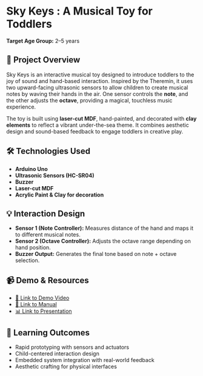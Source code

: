 # Sky Keys : A Musical Toy for Toddlers

**Target Age Group:** 2–5 years  

## 🎵 Project Overview

Sky Keys is an interactive musical toy designed to introduce toddlers to the joy of sound and hand-based interaction. Inspired by the Theremin, it uses two upward-facing ultrasonic sensors to allow children to create musical notes by waving their hands in the air. One sensor controls the **note**, and the other adjusts the **octave**, providing a magical, touchless music experience.

The toy is built using **laser-cut MDF**, hand-painted, and decorated with **clay elements** to reflect a vibrant under-the-sea theme. It combines aesthetic design and sound-based feedback to engage toddlers in creative play.

## 🛠️ Technologies Used

- **Arduino Uno**
- **Ultrasonic Sensors (HC-SR04)**
- **Buzzer**
- **Laser-cut MDF**
- **Acrylic Paint & Clay for decoration**

## 💡 Interaction Design

- **Sensor 1 (Note Controller):** Measures distance of the hand and maps it to different musical notes.
- **Sensor 2 (Octave Controller):** Adjusts the octave range depending on hand position.
- **Buzzer Output:** Generates the final tone based on note + octave selection.

## 📹 Demo & Resources

- [🔗 Link to Demo Video](https://drive.google.com/drive/folders/1NBYybmuzQnKc0P_h_1wP9s5lueIqHM6F?usp=sharing)
- [📄 Link to Manual](https://www.canva.com/design/DAGleXY8hao/SNdW7WvTGmsVLm9iepvimA/edit?utm_content=DAGleXY8hao&utm_campaign=designshare&utm_medium=link2&utm_source=sharebutton)
- [📊 Link to Presentation](https://www.canva.com/design/DAGljAJQmos/Lv6eDozXYzUBXiHbW7VPgA/edit?utm_content=DAGljAJQmos&utm_campaign=designshare&utm_medium=link2&utm_source=sharebutton)

## 🧠 Learning Outcomes

- Rapid prototyping with sensors and actuators
- Child-centered interaction design
- Embedded system integration with real-world feedback
- Aesthetic crafting for physical interfaces
